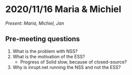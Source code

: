 # 2020/11/16 Maria & Michiel

*Present: Maria, Michiel, Jan*

## Pre-meeting questions

1. What is the problem with NSS?
1. What is the motivation of the ESS?
    * Progress of Solid slow, because of closed-source?
1. Why is inrupt.net running the NSS and not the ESS?
